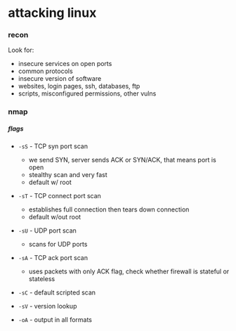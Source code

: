 # attacking linux

### recon

Look for:

* insecure services on open ports
* common protocols
* insecure version of software
* websites, login pages, ssh, databases, ftp
* scripts, misconfigured permissions, other vulns

### nmap

##### flags

* `-sS` - TCP syn port scan

  * we send SYN, server sends ACK or SYN/ACK, that means port is open
  * stealthy scan and very fast
  * default w/ root

* `-sT` - TCP connect port scan

  * establishes full connection then tears down connection
  * default w/out root

* `-sU` - UDP port scan

  * scans for UDP ports

* `-sA` - TCP ack port scan

  * uses packets with only ACK flag, check whether firewall is stateful or stateless

* `-sC` - default scripted scan

* `-sV` - version lookup

* `-oA` - output in all formats

  

